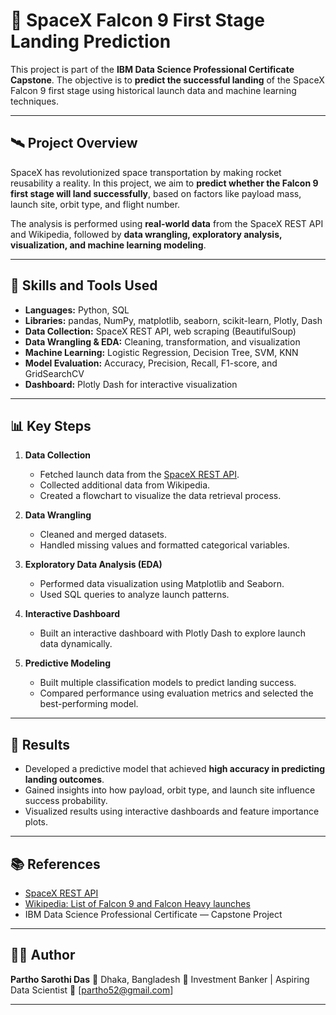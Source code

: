 
# 🚀 SpaceX Falcon 9 First Stage Landing Prediction

This project is part of the **IBM Data Science Professional Certificate Capstone**.
The objective is to **predict the successful landing** of the SpaceX Falcon 9 first stage using historical launch data and machine learning techniques.

---

## 🛰️ Project Overview

SpaceX has revolutionized space transportation by making rocket reusability a reality.
In this project, we aim to **predict whether the Falcon 9 first stage will land successfully**, based on factors like payload mass, launch site, orbit type, and flight number.

The analysis is performed using **real-world data** from the SpaceX REST API and Wikipedia, followed by **data wrangling, exploratory analysis, visualization, and machine learning modeling**.

---


## 🧠 Skills and Tools Used

* **Languages:** Python, SQL
* **Libraries:** pandas, NumPy, matplotlib, seaborn, scikit-learn, Plotly, Dash
* **Data Collection:** SpaceX REST API, web scraping (BeautifulSoup)
* **Data Wrangling & EDA:** Cleaning, transformation, and visualization
* **Machine Learning:** Logistic Regression, Decision Tree, SVM, KNN
* **Model Evaluation:** Accuracy, Precision, Recall, F1-score, and GridSearchCV
* **Dashboard:** Plotly Dash for interactive visualization

---

## 📊 Key Steps

1. **Data Collection**

   * Fetched launch data from the [SpaceX REST API](https://api.spacexdata.com/v4/launches/past).
   * Collected additional data from Wikipedia.
   * Created a flowchart to visualize the data retrieval process.

2. **Data Wrangling**

   * Cleaned and merged datasets.
   * Handled missing values and formatted categorical variables.

3. **Exploratory Data Analysis (EDA)**

   * Performed data visualization using Matplotlib and Seaborn.
   * Used SQL queries to analyze launch patterns.

4. **Interactive Dashboard**

   * Built an interactive dashboard with Plotly Dash to explore launch data dynamically.

5. **Predictive Modeling**

   * Built multiple classification models to predict landing success.
   * Compared performance using evaluation metrics and selected the best-performing model.

---

## 🧩 Results

* Developed a predictive model that achieved **high accuracy in predicting landing outcomes**.
* Gained insights into how payload, orbit type, and launch site influence success probability.
* Visualized results using interactive dashboards and feature importance plots.

---

## 📚 References

* [SpaceX REST API](https://api.spacexdata.com/v4/launches/past)
* [Wikipedia: List of Falcon 9 and Falcon Heavy launches](https://en.wikipedia.org/wiki/List_of_Falcon_9_and_Falcon_Heavy_launches)
* IBM Data Science Professional Certificate — Capstone Project

---

## 👨‍💻 Author

**Partho Sarothi Das**
📍 Dhaka, Bangladesh
💼 Investment Banker | Aspiring Data Scientist
📧 [partho52@gmail.com]


---
